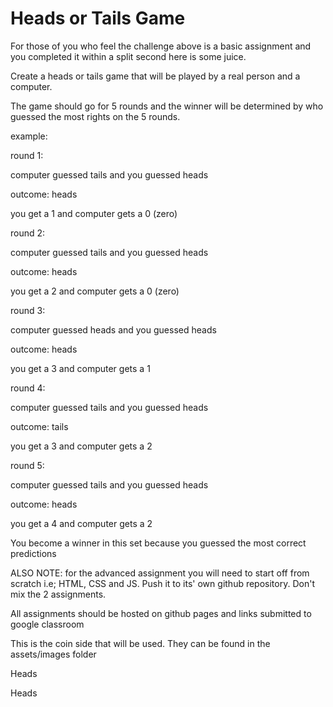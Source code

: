 # Heads or Tails Game

For those of you who feel the challenge above is a basic assignment and you completed it within a split second here is some juice.

Create a heads or tails game that will be played by a real person and a computer.

The game should go for 5 rounds and the winner will be determined by who guessed the most rights on the 5 rounds.

example:

round 1:

computer guessed tails and you guessed heads

outcome: heads

you get a 1 and computer gets a 0 (zero)

round 2:

computer guessed tails and you guessed heads

outcome: heads

you get a 2 and computer gets a 0 (zero)

round 3:

computer guessed heads and you guessed heads

outcome: heads

you get a 3 and computer gets a 1

round 4:

computer guessed tails and you guessed heads

outcome: tails

you get a 3 and computer gets a 2

round 5:

computer guessed tails and you guessed heads

outcome: heads

you get a 4 and computer gets a 2

You become a winner in this set because you guessed the most correct predictions

ALSO NOTE: for the advanced assignment you will need to start off from scratch i.e; HTML, CSS and JS. Push it to its' own github repository. Don't mix the 2 assignments.

All assignments should be hosted on github pages and links submitted to google classroom

This is the coin side that will be used. They can be found in the assets/images folder

Heads

Heads
